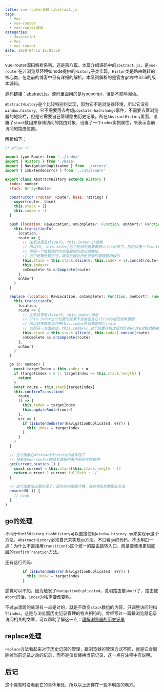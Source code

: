 ```yaml
---
title: vue-router源码：abstract.js
tags:
  - Vue
  - vue-router
  - vue-router源码
categories:
  - Javascript
  - Vue
  - vue-router
date: 2020-04-11 16:01:59
---
```



vue-router源码解析系列。这是第八篇。本篇介绍源码中的`abstract.js`，是`vue-router`在非浏览器环境如node提供的`History`子类实现，`Histor`类是路由跳转的核心类，在之前的博客中已有详细的解析。本系列解析的是官方git库中3.1.6的版本源码。

<!-- more -->
源码链接：[abstract.js](/code/vue-router/source-code/history/abstract.js)。源码里面用的是typescript，但是不影响阅读。

`AbstractHistory`是个比较特别的实现，因为它不是浏览器环境，所以它没有`window.history`，它不需要再去考虑`popstate hashchange`事件，不需要去管浏览器的地址栏，但是它需要自己管理路由历史记录。所在`AbstractHistory`里面，设置了`stack`数组来存储访问的路由对象，设置了一个`index`实例属性，来表示当前访问的路由位置。

解析如下：
```js
/* @flow */

import type Router from '../index'
import { History } from './base'
import { NavigationDuplicated } from './errors'
import { isExtendedError } from '../util/warn'

export class AbstractHistory extends History {
  index: number
  stack: Array<Route>

  constructor (router: Router, base: ?string) {
    super(router, base)
    this.stack = []
    this.index = -1
  }

  push (location: RawLocation, onComplete?: Function, onAbort?: Function) {
    this.transitionTo(
      location,
      route => {
        // 注意这里是slice(0, this.index+1)调用
        // 所以[0, this.index]这个区间的元素都被slice出来了，然后拼接一个route
        // 得到一个新数组作为浏览器的历史记录数组
        // 这个逻辑处理方式，跟浏览器对历史记录的管理是相似的
        this.stack = this.stack.slice(0, this.index + 1).concat(route)
        this.index++
        onComplete && onComplete(route)
      },
      onAbort
    )
  }

  replace (location: RawLocation, onComplete?: Function, onAbort?: Function) {
    this.transitionTo(
      location,
      route => {
        // 注意这里是slice(0, this.index)调用
        // this.index这个位置的元素不会被包含在slice的返回结果里面
        // 所以这样就能达到把this.index的元素替换为route
        // 但是另一方面的话，this.index+1 这个位置开始之后的所有Route对象就都被丢弃了
        this.stack = this.stack.slice(0, this.index).concat(route)
        onComplete && onComplete(route)
      },
      onAbort
    )
  }

  go (n: number) {
    const targetIndex = this.index + n
    if (targetIndex < 0 || targetIndex >= this.stack.length) {
      return
    }
    const route = this.stack[targetIndex]
    this.confirmTransition(
      route,
      () => {
        this.index = targetIndex
        this.updateRoute(route)
      },
      err => {
        if (isExtendedError(NavigationDuplicated, err)) {
          this.index = targetIndex
        }
      }
    )
  }

  // 这个函数在AbstractHistory中被实现了
  // 但是在vue-router的其它源码中看不到对它的调用
  getCurrentLocation () {
    const current = this.stack[this.stack.length - 1]
    return current ? current.fullPath : '/'
  }

  // 这个函数没必要实现了，因为非浏览器环境，没有地址栏需要去关注
  ensureURL () {
    // noop
  }
}
```

## go的处理
不同于`Html5History HashHistory`可以直接使用`window.history.go`来实现`go`这个方法，`AbstractHistory`必须自己来实现`go`方法。不过看`go`的代码，不太明白一点：为什么不直接用`transitionTo`这个统一的路由跳转入口，而是要使用更加底层的`confirmTranstion`方法。

还有这行代码:
```js
        if (isExtendedError(NavigationDuplicated, err)) {
          this.index = targetIndex
        }
```
感觉可以不加，因为触发了`NavigationDuplicated`，说明路由被`abort`了，路由被`abort`的话，`index`为啥需要改变呢。

不过`go`里面的处理有一点是对的，就是不改变`stack`数组的内容，只调整访问的指针`index`。这是与浏览器历史记录管理的特点相符的。曾经写过一篇跟浏览器记录访问相关的文章，可以帮助了解这一点：[理解浏览器的历史记录](https://www.cnblogs.com/lyzg/p/5941919.html)

## replace处理
`replace`方法看起来对于历史记录的管理，跟浏览器的管理方式不同，就是它会删除掉当前记录之后的记录，而不是仅仅替换当前记录，这一点在注释中有说明。

## 后记
这个类暂时没看到它的具体用处，所以以上还存在一些不明朗的地方。